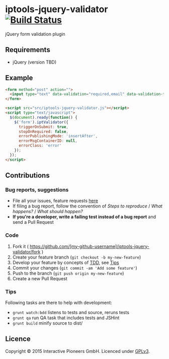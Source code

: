 # iptools-jquery-validator [![Build Status](http://img.shields.io/travis/interactive-pioneers/iptools-jquery-validator.svg)](https://travis-ci.org/interactive-pioneers/iptools-jquery-validator)

jQuery form validation plugin

## Requirements

- jQuery (version TBD)

## Example

```html
<form method="post" action="">
  <input type="text" data-validation="required,email" data-validation-trigger="change" data-errormsg-required="Dieses Feld ist ein Pflichtfeld." data-errormsg-email="Bitte geben Sie eine gültige E-Mail-Adresse an.">
</form>

<script src="src/iptools-jquery-validator.js"></script>
<script type="text/javascript">
  $(document).ready(function() {
    $('form').iptValidator({
      triggerOnSubmit: true,
      stopOnRequired: false,
      errorPublishingMode: 'insertAfter',
      errorMsgContainerID: null,
      errorClass: 'error'
    });
  });
</script>
```

## Contributions

### Bug reports, suggestions

- File all your issues, feature requests [here](https://github.com/interactive-pioneers/iptools-jquery-validator/issues)
- If filing a bug report, follow the convention of _Steps to reproduce_ / _What happens?_ / _What should happen?_
- __If you're a developer, write a failing test instead of a bug report__ and send a Pull Request

### Code

1. Fork it ( https://github.com/[my-github-username]/iptools-jquery-validator/fork )
2. Create your feature branch (`git checkout -b my-new-feature`)
3. Develop your feature by concepts of [TDD](http://en.wikipedia.org/wiki/Test-driven_development), see [Tips](#tips)
3. Commit your changes (`git commit -am 'Add some feature'`)
4. Push to the branch (`git push origin my-new-feature`)
5. Create a new Pull Request

### Tips

Following tasks are there to help with development:

- `grunt watch:bdd` listens to tests and source, reruns tests
- `grunt qa` run QA task that includes tests and JSHint
- `grunt build` minify source to dist/

## Licence
Copyright © 2015 Interactive Pioneers GmbH. Licenced under [GPLv3](LICENSE).